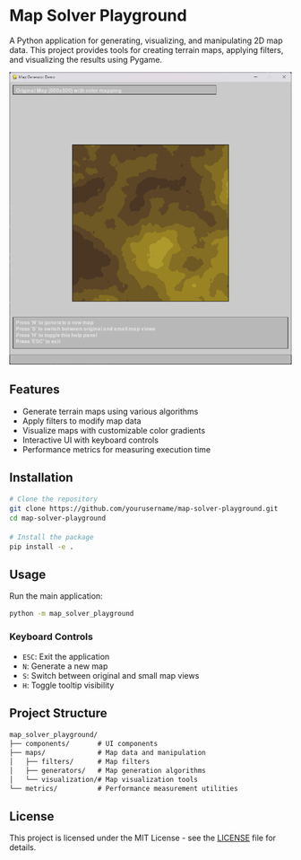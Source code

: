 # Map Solver Playground

A Python application for generating, visualizing, and manipulating 2D map data. This project provides tools for creating
terrain maps, applying filters, and visualizing the results using Pygame.

![Map Solver Playground Screenshot](screenshot.png)

## Features

- Generate terrain maps using various algorithms
- Apply filters to modify map data
- Visualize maps with customizable color gradients
- Interactive UI with keyboard controls
- Performance metrics for measuring execution time

## Installation

```bash
# Clone the repository
git clone https://github.com/yourusername/map-solver-playground.git
cd map-solver-playground

# Install the package
pip install -e .
```

## Usage

Run the main application:

```bash
python -m map_solver_playground
```

### Keyboard Controls

- `ESC`: Exit the application
- `N`: Generate a new map
- `S`: Switch between original and small map views
- `H`: Toggle tooltip visibility

## Project Structure

```
map_solver_playground/
├── components/       # UI components
├── maps/             # Map data and manipulation
│   ├── filters/      # Map filters
│   ├── generators/   # Map generation algorithms
│   └── visualization/# Map visualization tools
└── metrics/          # Performance measurement utilities
```

## License

This project is licensed under the MIT License - see the [LICENSE](LICENSE) file for details.